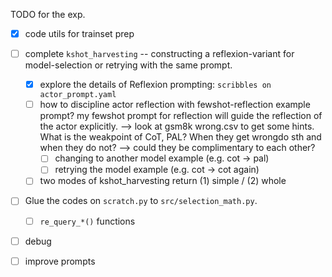 TODO for the exp.
- [x] code utils for trainset prep
- [ ] complete `kshot_harvesting` -- constructing a reflexion-variant for model-selection or retrying with the same prompt.
    - [x] explore the details of Reflexion prompting: `scribbles on actor_prompt.yaml`
    - [ ] how to discipline actor reflection with fewshot-reflection example prompt? my fewshot prompt for reflection will guide the reflection of the actor explicitly. --> look at gsm8k wrong.csv to get some hints. What is the weakpoint of CoT, PAL? When they get wrongdo sth and when they do not? --> could they be complimentary to each other?
        - [ ] changing to another model example (e.g. cot -> pal)
        - [ ] retrying the model example (e.g. cot -> cot again)
    - [ ] two modes of kshot_harvesting return (1) simple / (2) whole
- [ ] Glue the codes on `scratch.py` to `src/selection_math.py`.
    - [ ] `re_query_*()` functions
- [ ] debug
- [ ] improve prompts


